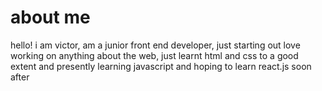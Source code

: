 # about me

hello! i am victor, 
am a junior front end developer, just starting out
love working on anything about the web,
just learnt html and css to a good extent and
presently learning javascript and hoping to learn react.js soon after
